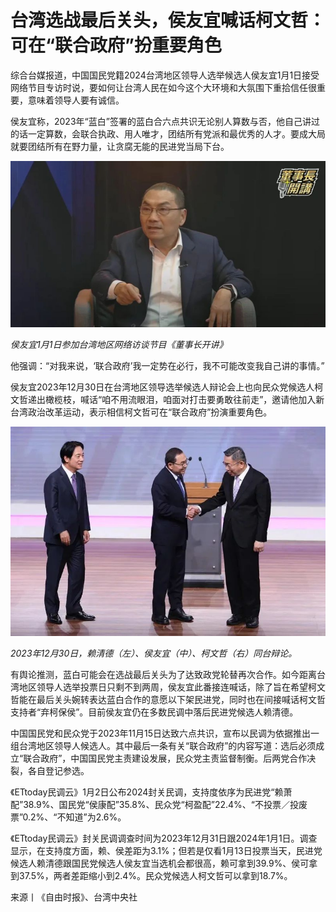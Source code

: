 # 台湾选战最后关头，侯友宜喊话柯文哲：可在“联合政府”扮重要角色

综合台媒报道，中国国民党籍2024台湾地区领导人选举候选人侯友宜1月1日接受网络节目专访时说，要如何让台湾人民在如今这个大环境和大氛围下重拾信任很重要，意味着领导人要有诚信。

侯友宜称，2023年“蓝白”签署的蓝白合六点共识无论别人算数与否，他自己讲过的话一定算数，会联合执政、用人唯才，团结所有党派和最优秀的人才。要成大局就要团结所有在野力量，让贪腐无能的民进党当局下台。

![c619cf6e6c0cdcd858ea020849e508be.jpg](https://raw.githubusercontent.com/qqhsx/qqnews_image/main/2024/01/02/选战最后关头，蓝白要合了？/c619cf6e6c0cdcd858ea020849e508be.jpg)

 _侯友宜1月1日参加台湾地区网络访谈节目《董事长开讲》_

他强调：“对我来说，‘联合政府’我一定势在必行，我不可能改变我自己讲的事情。”

侯友宜2023年12月30日在台湾地区领导选举候选人辩论会上也向民众党候选人柯文哲递出橄榄枝，喊话“咱不用流眼泪，咱面对打击要勇敢往前走”，邀请他加入新台湾政治改革运动，表示相信柯文哲可在“联合政府”扮演重要角色。

![0126b10fa392fe56856e633d26bba81d.jpg](https://raw.githubusercontent.com/qqhsx/qqnews_image/main/2024/01/02/选战最后关头，蓝白要合了？/0126b10fa392fe56856e633d26bba81d.jpg)

_2023年12月30日，赖清德（左）、侯友宜（中）、柯文哲（右）同台辩论。_

有舆论推测，蓝白可能会在选战最后关头为了达致政党轮替再次合作。如今距离台湾地区领导人选举投票日只剩不到两周，侯友宜此番接连喊话，除了旨在希望柯文哲能在最后关头婉转表达蓝白合作的意愿以下架民进党，同时也在间接喊话柯文哲支持者“弃柯保侯”。目前侯友宜仍在多数民调中落后民进党候选人赖清德。

中国国民党和民众党于2023年11月15日达致六点共识，宣布以民调为依据推出一组台湾地区领导人候选人。其中最后一条有关“联合政府”的内容写道：选后必须成立“联合政府”，中国国民党主责建设发展，民众党主责监督制衡。后两党合作决裂，各自登记参选。

《ETtoday民调云》1月2日公布2024封关民调，支持度依序为民进党“赖萧配”38.9%、国民党“侯康配”35.8%、民众党“柯盈配”22.4%、“不投票／投废票”0.2%、“不知道”为2.6%。

《ETtoday民调云》封关民调调查时间为2023年12月31日跟2024年1月1日。调查显示，在支持度方面，赖、侯差距为3.1%；但若是仅看1月13日投票当天，民进党候选人赖清德跟国民党候选人侯友宜当选机会都很高，赖可拿到39.9%、侯可拿到37.5%，两者差距缩小到2.4%。民众党候选人柯文哲可以拿到18.7%。

来源丨《自由时报》、台湾中央社

